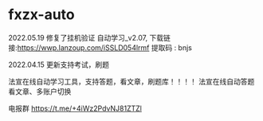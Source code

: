 # fxzx-auto
2022.05.19
修复了挂机验证
自动学习_v2.07, 下载链接:https://wwp.lanzoup.com/iSSLD054lrmf  提取码 : bnjs

2022.04.15 更新支持考试，刷题 

法宣在线自动学习工具，支持答题，看文章，刷题库！！！！
法宣在线自动答题看文章、多账户切换

电报群 https://t.me/+4iWz2PdvNJ81ZTZl

